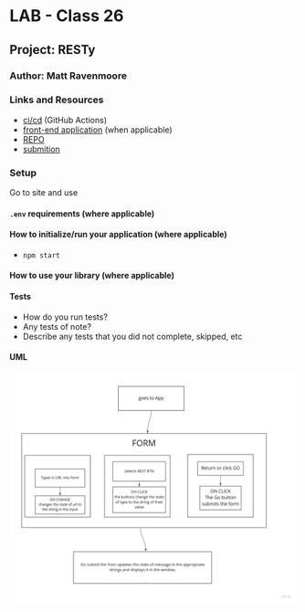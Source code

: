 # LAB - Class 26

## Project: RESTy

### Author:  Matt Ravenmoore

### Links and Resources

- [ci/cd](https://github.com/ravenmoore-401-JS/resty/actions/new) (GitHub Actions)
- [front-end application](https://codesandbox.io/s/mr-resty-1znj7) (when applicable)
- [REPO](https://github.com/ravenmoore-401-JS/resty/)
- [submition](https://codesandbox.io/s/mr-resty-1znj7)

### Setup

Go to site and use

#### `.env` requirements (where applicable)

#### How to initialize/run your application (where applicable)

- `npm start`


#### How to use your library (where applicable)

#### Tests

- How do you run tests?
- Any tests of note?
- Describe any tests that you did not complete, skipped, etc

#### UML

![uml](./assets/UML-RESTy.jpg)
